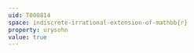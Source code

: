 ```yaml
---
uid: T000814
space: indiscrete-irrational-extension-of-mathbb{r}
property: urysohn
value: true
---
```

